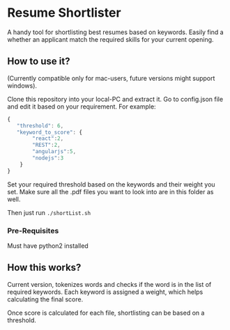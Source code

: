 # Resume Shortlister

A handy tool for shortlisting best resumes based on keywords. Easily find a whether an applicant match the required skills for your current opening.

## How to use it? 

(Currently compatible only for mac-users, future versions might support windows).

Clone this repository into your local-PC and extract it. Go to config.json file and edit it based on your requirement. For example:

```javascript
{
   "threshold": 6,
   "keyword_to_score": {
        "react":2,
        "REST":2,
        "angularjs":5,
        "nodejs":3
    }
}
``` 
Set your required threshold based on the keywords and their weight you set. 
Make sure all the .pdf files you want to look into are in this folder as well. 

Then just run `./shortList.sh`

### Pre-Requisites 

Must have python2 installed


## How this works?

Current version, tokenizes words and checks if the word is in the list of required keywords. Each keyword is assigned a weight, which helps calculating the final score. 

Once score is calculated for each file, shortlisting can be based on a threshold. 

 
  